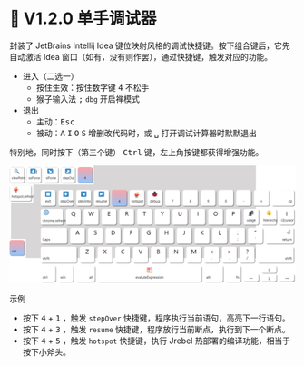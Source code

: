 # 🦉 V1.2.0 单手调试器

封装了 JetBrains Intellij Idea 键位映射风格的调试快捷键。按下组合键后，它先自动激活 Idea 窗口（如有，没有则作罢），通过快捷键，触发对应的功能。

- 进入（二选一）
    - 按住生效：按住数字键 <kbd>4</kbd> 不松手
    - 猴子输入法 <kbd>;</kbd> `dbg` 开启禅模式
- 退出
    - 主动：<kbd>Esc</kbd>
    - 被动：<kbd>A</kbd> <kbd>I</kbd> <kbd>O</kbd> <kbd>S</kbd> 增删改代码时，或 <kbd>␣</kbd> 打开调试计算器时默默退出

特别地，同时按下（第三个键） <kbd>Ctrl</kbd> 键，左上角按键都获得增强功能。

![debugger](../img/debug-keyboard.png)

示例

- 按下 <kbd>4</kbd> + <kbd>1</kbd> ，触发 `stepOver` 快捷键，程序执行当前语句，高亮下一行语句。
- 按下 <kbd>4</kbd> + <kbd>3</kbd> ，触发 `resume` 快捷键，程序放行当前断点，执行到下一个断点。
- 按下 <kbd>4</kbd> + <kbd>5</kbd> ，触发 `hotspot` 快捷键，执行 Jrebel 热部署的编译功能，相当于按下小斧头。

